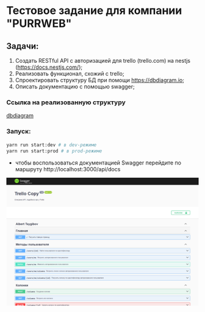 # Тестовое задание для компании "PURRWEB"

## Задачи:

1. Создать RESTful API с авторизацией для trello (trello.com) на nestjs (https://docs.nestjs.com/);
2. Реализовать функционал, схожий с trello;
3. Спроектировать структуру БД при помощи https://dbdiagram.io;
4. Описать документацию с помощью swagger;

### Ссылка на реализованную структуру

[dbdiagram](https://dbdiagram.io/d/backend-test-task-similar-to-trello-Diagram-66bf763f8b4bb5230e511f1a)

### Запуск:

```bash
yarn run start:dev # в dev-режиме
yarn run start:prod # в prod-режиме
```

- чтобы воспользоваться документацией Swagger перейдите по маршруту http://localhost:3000/api/docs

![](swagger.png)
